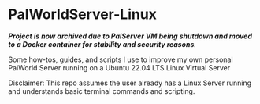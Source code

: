 # PalWorldServer-Linux
_**Project is now archived due to PalServer VM being shutdown and moved to a Docker container for stability and security reasons**._

Some how-tos, guides, and scripts I use to improve my own personal PalWorld Server running on a Ubuntu 22.04 LTS Linux Virtual Server

Disclaimer: This repo assumes the user already has a Linux Server running and understands basic terminal commands and scripting.
